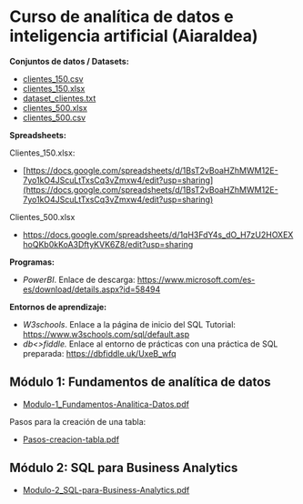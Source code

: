 # Curso de analítica de datos e inteligencia artificial (Aiaraldea)

**Conjuntos de datos / Datasets:**

- [clientes_150.csv](https://github.com/user-attachments/files/23003673/clientes_150.csv)
- [clientes_150.xlsx](https://github.com/user-attachments/files/23003675/clientes_150.xlsx)
- [dataset_clientes.txt](https://github.com/user-attachments/files/23003678/dataset_clientes.txt)
- [clientes_500.xlsx](https://github.com/user-attachments/files/23003677/clientes_500.xlsx)
- [clientes_500.csv](https://github.com/user-attachments/files/23003676/clientes_500.csv)


**Spreadsheets:**

Clientes_150.xlsx:
- [https://docs.google.com/spreadsheets/d/1BsT2vBoaHZhMWM12E-7yo1kO4JScuLtTxsCq3vZmxw4/edit?usp=sharing](https://docs.google.com/spreadsheets/d/1BsT2vBoaHZhMWM12E-7yo1kO4JScuLtTxsCq3vZmxw4/edit?usp=sharing)

Clientes_500.xlsx

- https://docs.google.com/spreadsheets/d/1qH3FdY4s_dO_H7zU2HOXEXhoQKb0kKoA3DftyKVK6Z8/edit?usp=sharing

**Programas:**

- *PowerBI*. Enlace de descarga: https://www.microsoft.com/es-es/download/details.aspx?id=58494

**Entornos de aprendizaje:**

- *W3schools*. Enlace a la página de inicio del SQL Tutorial: https://www.w3schools.com/sql/default.asp
- *db<>fiddle.* Enlace al entorno de prácticas con una práctica de SQL preparada: https://dbfiddle.uk/UxeB_wfq

## Módulo 1: Fundamentos de analítica de datos

- [Modulo-1_Fundamentos-Analitica-Datos.pdf](https://github.com/user-attachments/files/22992199/Modulo-1_Fundamentos-Analitica-Datos.pdf)


Pasos para la creación de una tabla:

- [Pasos-creacion-tabla.pdf](https://github.com/user-attachments/files/23059966/Pasos-creacion-tabla.pdf)


## Módulo 2: SQL para Business Analytics

- [Modulo-2_SQL-para-Business-Analytics.pdf](https://github.com/user-attachments/files/23059578/Modulo-2_SQL-para-Business-Analytics.pdf)
 

